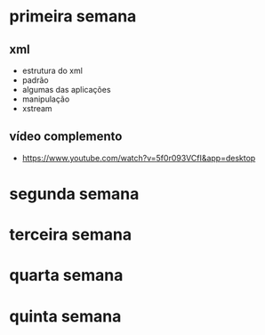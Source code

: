 # primeira semana

## xml
 - estrutura do xml
 - padrão
 - algumas das aplicações
 - manipulação
 - xstream

## vídeo complemento
 - https://www.youtube.com/watch?v=5f0r093VCfI&app=desktop

# segunda semana
# terceira semana
# quarta semana
# quinta semana
